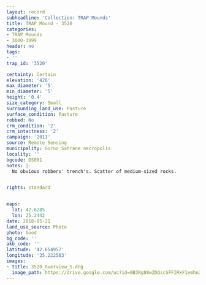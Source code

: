 ```yaml
---
layout: record
subheadline: 'Collection: TRAP Mounds'
title: TRAP Mound - 3520
categories:
- TRAP Mounds
- 3000-3999
header: no
tags:
- ''
trap_id: '3520'

certainty: Certain
elevation: '426'
max_diameter: '5'
min_diameter: '5'
height: '0.4'
size_category: Small
surrounding_land_use: Pasture
surface_condition: Pasture
robbed: No
crm_condition: '2'
crm_intactness: '2'
campaign: '2011'
source: Remote Sensing
municipality: Gorno Sahrane necropolis
locality: ''
bgcode: DS001
notes: |-
  No obvious robbers' trench's. Scatter of medium-sized rocks.


rights: standard


maps:
  lat: 42.6285
  lon: 25.2442
date: 2018-05-21
land_use_source: Photo
photo: Good
bg_code: ''
akb_code: ''
latitude: '42.654957'
longitude: '25.222503'
images:
- title: 3520_Overview_S.dng
  image_path: https://drive.google.com/uc?id=0B3Rg88wZDQscSFFIRkF1emhnZFk
---
```

